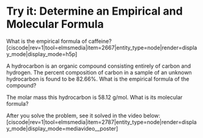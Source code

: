 # Try it: Determine an Empirical and Molecular Formula

What is the empirical formula of caffeine?
[ciscode|rev=1|tool=elmsmedia|item=2667|entity_type=node|render=display_mode|display_mode=h5p]



A hydrocarbon is an organic compound consisting entirely of carbon and hydrogen. The percent composition of carbon in a sample of an unknown hydrocarbon is found to be 82.66%.  What is the empirical formula of the compound?

The molar mass this hydrocarbon is 58.12 g/mol. What is its molecular formula? 

After you solve the problem, see it solved in the video below:
[ciscode|rev=1|tool=elmsmedia|item=2787|entity_type=node|render=display_mode|display_mode=mediavideo__poster]